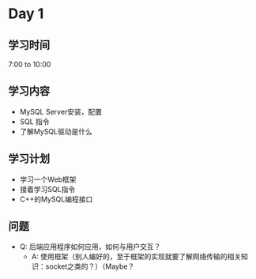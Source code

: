 # Day 1
## 学习时间
7:00 to 10:00
## 学习内容
- MySQL Server安装，配置
- SQL 指令
- 了解MySQL驱动是什么
## 学习计划
- 学习一个Web框架
- 接着学习SQL指令
- C++的MySQL编程接口
## 问题
- Q: 后端应用程序如何应用，如何与用户交互？
  - A: 使用框架（别人编好的，至于框架的实现就要了解网络传输的相关知识：socket之类的？）（Maybe？